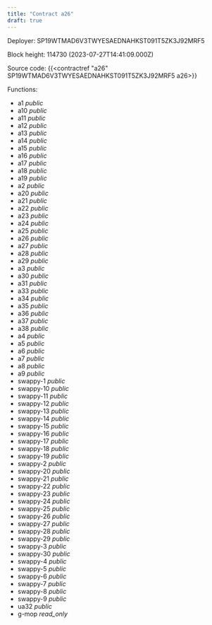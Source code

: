 ```yaml
---
title: "Contract a26"
draft: true
---
```

Deployer: SP19WTMAD6V3TWYESAEDNAHKST091T5ZK3J92MRF5


 



Block height: 114730 (2023-07-27T14:41:09.000Z)

Source code: {{<contractref "a26" SP19WTMAD6V3TWYESAEDNAHKST091T5ZK3J92MRF5 a26>}}

Functions:

* a1 _public_
* a10 _public_
* a11 _public_
* a12 _public_
* a13 _public_
* a14 _public_
* a15 _public_
* a16 _public_
* a17 _public_
* a18 _public_
* a19 _public_
* a2 _public_
* a20 _public_
* a21 _public_
* a22 _public_
* a23 _public_
* a24 _public_
* a25 _public_
* a26 _public_
* a27 _public_
* a28 _public_
* a29 _public_
* a3 _public_
* a30 _public_
* a31 _public_
* a33 _public_
* a34 _public_
* a35 _public_
* a36 _public_
* a37 _public_
* a38 _public_
* a4 _public_
* a5 _public_
* a6 _public_
* a7 _public_
* a8 _public_
* a9 _public_
* swappy-1 _public_
* swappy-10 _public_
* swappy-11 _public_
* swappy-12 _public_
* swappy-13 _public_
* swappy-14 _public_
* swappy-15 _public_
* swappy-16 _public_
* swappy-17 _public_
* swappy-18 _public_
* swappy-19 _public_
* swappy-2 _public_
* swappy-20 _public_
* swappy-21 _public_
* swappy-22 _public_
* swappy-23 _public_
* swappy-24 _public_
* swappy-25 _public_
* swappy-26 _public_
* swappy-27 _public_
* swappy-28 _public_
* swappy-29 _public_
* swappy-3 _public_
* swappy-30 _public_
* swappy-4 _public_
* swappy-5 _public_
* swappy-6 _public_
* swappy-7 _public_
* swappy-8 _public_
* swappy-9 _public_
* ua32 _public_
* g-mop _read_only_
